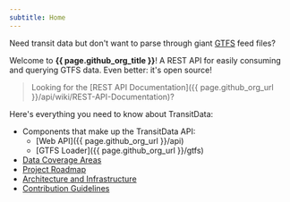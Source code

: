 ```yaml
---
subtitle: Home
---
```


Need transit data but don't want to parse through giant [GTFS](https://developers.google.com/transit/gtfs/) feed files?  

Welcome to **{{ page.github_org_title }}**!  A REST API for easily consuming and querying GTFS data.  Even better: it's open source!

> Looking for the [REST API Documentation]({{ page.github_org_url }}/api/wiki/REST-API-Documentation)?

Here's everything you need to know about TransitData:

* Components that make up the TransitData API:
  * [Web API]({{ page.github_org_url }}/api)
  * [GTFS Loader]({{ page.github_org_url }}/gtfs)
* [Data Coverage Areas](coverage.html)
* [Project Roadmap](roadmap.html)
* [Architecture and Infrastructure](arch.html)
* [Contribution Guidelines](contrib.html)
